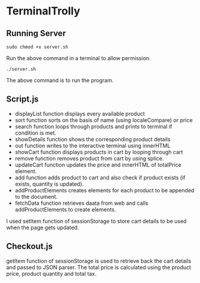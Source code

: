 # TerminalTrolly

## Running Server

```
sudo chmod +x server.sh
```
Run the above command in a terminal to allow permission.

```
./server.sh
```
The above command is to run the program.

## Script.js

* displayList function displays every available product
* sort function sorts on the basis of name (using localeCompare) or price
* search function loops through products and prints to terminal if condition is met.
* showDetails function shows the corresponding product details
* out function writes to the interactive terminal using innerHTML
* showCart function displays products in cart by looping through cart
* remove function removes product from cart by using splice. 
* updateCart function updates the price and innerHTML of totalPrice element.
* add function adds product to cart and also check if product exists (if exists, quantity is updated).
* addProductElements creates elements for each product to be appended to the document.
* fetchData function retrieves daata from web and calls addProductElements to create elements.

I used setItem function of sessionStorage to store cart details to be used when the page gets updated.

## Checkout.js

getItem function of sessionStorage is used to retrieve back the cart details and passed to JSON parser. The total price is calculated using the product price, product quantity and total tax.